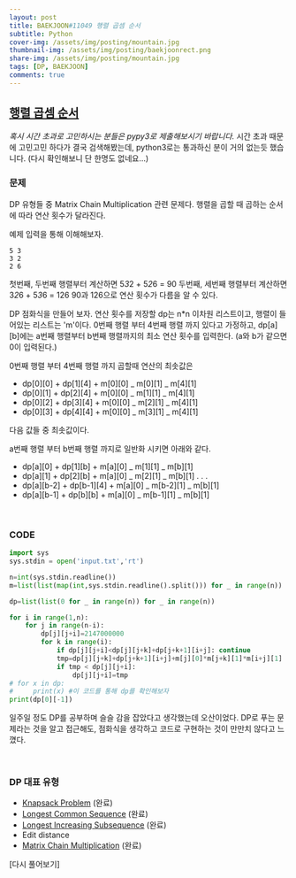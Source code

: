 ```yaml
---
layout: post
title: BAEKJOON#11049 행렬 곱셈 순서
subtitle: Python
cover-img: /assets/img/posting/mountain.jpg
thumbnail-img: /assets/img/posting/baekjoonrect.png
share-img: /assets/img/posting/mountain.jpg
tags: [DP, BAEKJOON]
comments: true
---
```


## [행렬 곱셈 순서](https://www.acmicpc.net/problem/11049)

_혹시 시간 초과로 고민하시는 분들은 pypy3로 제출해보시기 바랍니다._
시간 초과 때문에 고민고민 하다가 결국 검색해봤는데, python3로는 통과하신 분이 거의 없는듯 했습니다.
(다시 확인해보니 단 한명도 없네요...)

### 문제

DP 유형들 중 Matrix Chain Multiplication 관련 문제다.
행렬을 곱할 때 곱하는 순서에 따라 연산 횟수가 달라진다.

예제 입력을 통해 이해해보자.

```
5 3
3 2
2 6
```

첫번째, 두번째 행렬부터 계산하면 5*3*2 + 5*2*6 = 90
두번째, 세번째 행렬부터 계산하면 3*2*6 + 5*3*6 = 126
90과 126으로 연산 횟수가 다름을 알 수 있다.

DP 점화식을 만들어 보자.
연산 횟수를 저장할 dp는 n\*n 이차원 리스트이고,
행렬이 들어있는 리스트는 'm'이다.
0번째 행렬 부터 4번째 행렬 까지 있다고 가정하고, dp[a][b]에는 a번째 행렬부터 b번째 행렬까지의 최소 연산 횟수를 입력한다. (a와 b가 같으면 0이 입력된다.)

0번째 행렬 부터 4번째 행렬 까지 곱할때 연산의 최솟값은

- dp[0][0] + dp[1][4] + m[0][0] _ m[0][1] _ m[4][1]
- dp[0][1] + dp[2][4] + m[0][0] _ m[1][1] _ m[4][1]
- dp[0][2] + dp[3][4] + m[0][0] _ m[2][1] _ m[4][1]
- dp[0][3] + dp[4][4] + m[0][0] _ m[3][1] _ m[4][1]

다음 값들 중 최솟값이다.

a번째 행렬 부터 b번째 행렬 까지로 일반화 시키면 아래와 같다.

- dp[a][0] + dp[1][b] + m[a][0] _ m[1][1] _ m[b][1]
- dp[a][1] + dp[2][b] + m[a][0] _ m[2][1] _ m[b][1]
  .
  .
  .
- dp[a][b-2] + dp[b-1][4] + m[a][0] _ m[b-2][1] _ m[b][1]
- dp[a][b-1] + dp[b][b] + m[a][0] _ m[b-1][1] _ m[b][1]

<br>

### CODE

```python
import sys
sys.stdin = open('input.txt','rt')

n=int(sys.stdin.readline())
m=list(list(map(int,sys.stdin.readline().split())) for _ in range(n))

dp=list(list(0 for _ in range(n)) for _ in range(n))

for i in range(1,n):
    for j in range(n-i):
        dp[j][j+i]=2147000000
        for k in range(i):
            if dp[j][j+i]<dp[j][j+k]+dp[j+k+1][i+j]: continue
            tmp=dp[j][j+k]+dp[j+k+1][i+j]+m[j][0]*m[j+k][1]*m[i+j][1]
            if tmp < dp[j][j+i]:
                dp[j][j+i]=tmp
# for x in dp:
#     print(x) #이 코드를 통해 dp를 확인해보자
print(dp[0][-1])
```

일주일 정도 DP를 공부하며 슬슬 감을 잡았다고 생각했는데 오산이었다.
DP로 푸는 문제라는 것을 알고 접근해도, 점화식을 생각하고 코드로 구현하는 것이 만만치 않다고 느꼈다.

<br>

### DP 대표 유형

- [Knapsack Problem](https://youseop.github.io/2020-09-30-BAEKJOON-DP.2-knapsack/) (완료)
- [Longest Common Sequence](https://youseop.github.io/2020-10-01-BAEKJOON-9251-LCS/) (완료)
- [Longest Increasing Subsequence](https://youseop.github.io/2020-09-29-BAEKJOON-DP.1-LIS/) (완료)
- Edit distance
- [Matrix Chain Multiplication](https://youseop.github.io/2020-10-02-BAEKJOON-11049-%ED%96%89%EB%A0%AC%EA%B3%B1%EC%85%88%EC%88%9C%EC%84%9C/) (완료)

[다시 풀어보기]
<br>
<br>
